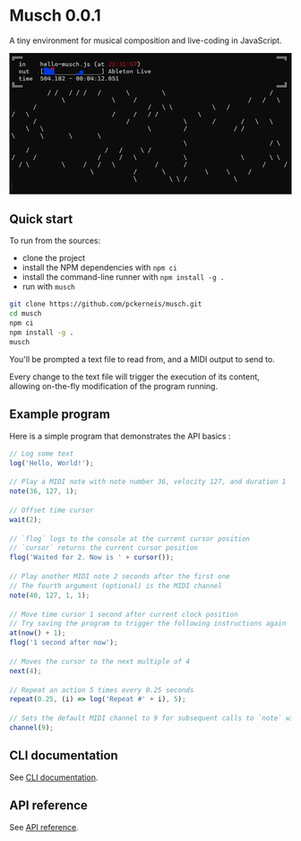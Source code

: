 # Musch 0.0.1

A tiny environment for musical composition and live-coding in JavaScript.

![Screenshot](docs/hello-musch.gif)

## Quick start

To run from the sources:

- clone the project
- install the NPM dependencies with `npm ci`
- install the command-line runner with `npm install -g .`
- run with `musch`

```bash
git clone https://github.com/pckerneis/musch.git
cd musch
npm ci
npm install -g .
musch
```

You'll be prompted a text file to read from, and a MIDI output to send to.

Every change to the text file will trigger the execution of its content,
allowing on-the-fly modification of the program running.

## Example program

Here is a simple program that demonstrates the API basics :

```javascript
// Log some text
log('Hello, World!');

// Play a MIDI note with note number 36, velocity 127, and duration 1
note(36, 127, 1);

// Offset time cursor
wait(2);

// `flog` logs to the console at the current cursor position
// `cursor` returns the current cursor position
flog('Waited for 2. Now is ' + cursor());

// Play another MIDI note 2 seconds after the first one
// The fourth argument (optional) is the MIDI channel
note(40, 127, 1, 1);

// Move time cursor 1 second after current clock position
// Try saving the program to trigger the following instructions again
at(now() + 1);
flog('1 second after now');

// Moves the cursor to the next multiple of 4
next(4);

// Repeat an action 5 times every 0.25 seconds
repeat(0.25, (i) => log('Repeat #' + i), 5);

// Sets the default MIDI channel to 9 for subsequent calls to `note` without a channel argument
channel(9);
```

## CLI documentation

See [CLI documentation](https://pckerneis.github.io/musch/#/cli.md).

## API reference

See [API reference](https://pckerneis.github.io/musch/#/api-reference.md).
